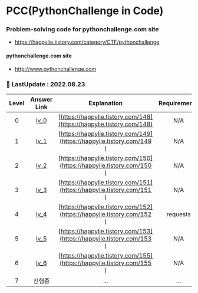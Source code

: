 # PCC(PythonChallenge in Code)
### Problem-solving code for pythonchallenge.com site
- https://happylie.tistory.com/category/CTF/pythonchallenge

#### pythonchallenge.com site
- http://www.pythonchallenge.com

### 📆 LastUpdate : 2022.08.23
| Level |                                     Answer Link                                      |                              Explanation                              | Requirements |
|:-----:|:------------------------------------------------------------------------------------:|:---------------------------------------------------------------------:|:------------:|
|   0   |  [lv_0](https://github.com/happylie/pythonchallenge_code/blob/main/lv_0/level_0.py)  | [https://happylie.tistory.com/148](https://happylie.tistory.com/148)  |     N/A      |
|   1   |  [lv_1](https://github.com/happylie/pythonchallenge_code/blob/main/lv_1/level_1.py)  | [https://happylie.tistory.com/149](https://happylie.tistory.com/149 ) |     N/A      |
|   2   |  [lv_2](https://github.com/happylie/pythonchallenge_code/blob/main/lv_2/level_2.py)  | [https://happylie.tistory.com/150](https://happylie.tistory.com/150 ) |     N/A      |
|   3   |  [lv_3](https://github.com/happylie/pythonchallenge_code/blob/main/lv_3/level_3.py)  | [https://happylie.tistory.com/151](https://happylie.tistory.com/151 ) |     N/A      |
|   4   |  [lv_4](https://github.com/happylie/pythonchallenge_code/blob/main/lv_4/level_4.py)  | [https://happylie.tistory.com/152](https://happylie.tistory.com/152 ) |   requests   |
|   5   |  [lv_5](https://github.com/happylie/pythonchallenge_code/blob/main/lv_5/level_5.py)  | [https://happylie.tistory.com/153](https://happylie.tistory.com/153 ) |     N/A      |
|   6   | [lv_6](https://github.com/happylie/pythonchallenge_code/blob/main/lv_6/level_6_2.py) | [https://happylie.tistory.com/155](https://happylie.tistory.com/155 ) |     N/A      |
|   7   |                                         진행중                                          |                                  ...                                  |     ...      |
